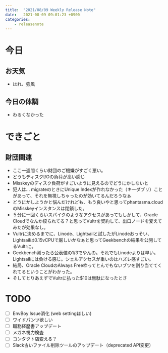 ```yaml
---
title:  "2021/08/09 Weekly Release Note"
date:   2021-08-09 09:01:23 +0900
categories:
	- releasenote
---
```

# 今日

## お天気

* はれ、強風

## 今日の体調

* わるくなかった

# できごと

## 財団関連

* ここ一週間くらい財団のご機嫌がすごく悪い。
* どうもディスクI/Oの負荷が高い感じ
* Misskeyのディスク負荷がすごいように見えるのでどうにかしないと
* 犯人は… migrateのときにUnique Indexが作れなかった（キーダブリ）ことがあって、それを無視しちゃったのが効いてるんだろうなぁ
* どうにかしようかと悩んだけれども、もう良いやと思ってphantasma.cloudのMisskeyインスタンスは閉鎖した。
* ５分に一回くらいスパイクのようなアクセスがあってもしかして、Oracle Cloudでなんか絞られてる？と思ってVultrを契約して、出口ノードを変えてみたが効果なし。
* Vultrに決めるまでに、Linode、Lightsailと試したがLinodeおっそい、Lightsailは0.15vCPUで厳しいかなぁと思ってGeekbenchの結果を公開してるVultrに。
* Geekbench測ったら公表値の1/3でやんの。それでもLinodeよりは早い。Lightsailには負ける感じ。シェルアクセスが重いのはハズレ感すごい。
* 結局、Oracle CloudのAlways Free枠ってとんでもないブツを割り当ててくれてるということがわかった。
* そしてとりあえずでVultrに払った$10は無駄になったとさ

# TODO 

- [ ] EnvBoy Issue消化 (web settingほしい)
- [ ] ワイドパンツ欲しい
- [ ] 職務経歴書アップデート
- [ ] メガネ視力検査
- [ ] コンタクト店変える？
- [ ] Slack古いファイル削除ツールのアップデート（deprecated API変更）
